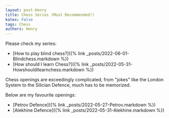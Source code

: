 ```yaml
---
layout: post-Henry
title: Chess Series (Most Recommended!)
katex: False
tags: Chess
authors: Henry
---
```

Please check my series:
 * [How to play blind chess?]({% link _posts/2022-06-01-Blindchess.markdown %})
 * [How should I learn Chess?]({% link _posts/2022-05-31-HowshouldIlearnchess.markdown %})


Chess openings are exceedingly complicated, from "jokes" like the London System to the Silician Defence, much has to be memorized.

Below are my favourite openings:
 - [Petrov Defence]({% link _posts/2022-05-27-Petrov.markdown %})
 - [Alekhine Defence]({% link _posts/2022-05-31-Alekhine.markdown %})






